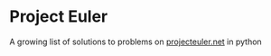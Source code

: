 # Project Euler
A growing list of solutions to problems on <a href="https://projecteuler.net/">projecteuler.net</a> in python
